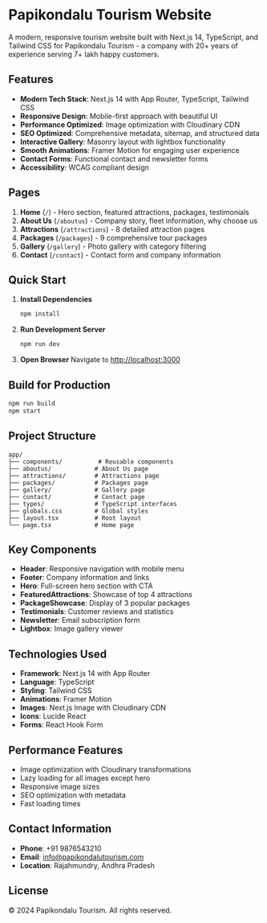 # Papikondalu Tourism Website

A modern, responsive tourism website built with Next.js 14, TypeScript, and Tailwind CSS for Papikondalu Tourism - a company with 20+ years of experience serving 7+ lakh happy customers.

## Features

- **Modern Tech Stack**: Next.js 14 with App Router, TypeScript, Tailwind CSS
- **Responsive Design**: Mobile-first approach with beautiful UI
- **Performance Optimized**: Image optimization with Cloudinary CDN
- **SEO Optimized**: Comprehensive metadata, sitemap, and structured data
- **Interactive Gallery**: Masonry layout with lightbox functionality
- **Smooth Animations**: Framer Motion for engaging user experience
- **Contact Forms**: Functional contact and newsletter forms
- **Accessibility**: WCAG compliant design

## Pages

1. **Home** (`/`) - Hero section, featured attractions, packages, testimonials
2. **About Us** (`/aboutus`) - Company story, fleet information, why choose us
3. **Attractions** (`/attractions`) - 8 detailed attraction pages
4. **Packages** (`/packages`) - 9 comprehensive tour packages
5. **Gallery** (`/gallery`) - Photo gallery with category filtering
6. **Contact** (`/contact`) - Contact form and company information

## Quick Start

1. **Install Dependencies**
   ```bash
   npm install
   ```

2. **Run Development Server**
   ```bash
   npm run dev
   ```

3. **Open Browser**
   Navigate to [http://localhost:3000](http://localhost:3000)

## Build for Production

```bash
npm run build
npm start
```

## Project Structure

```
app/
├── components/          # Reusable components
├── aboutus/            # About Us page
├── attractions/        # Attractions page
├── packages/           # Packages page
├── gallery/            # Gallery page
├── contact/            # Contact page
├── types/              # TypeScript interfaces
├── globals.css         # Global styles
├── layout.tsx          # Root layout
└── page.tsx            # Home page
```

## Key Components

- **Header**: Responsive navigation with mobile menu
- **Footer**: Company information and links
- **Hero**: Full-screen hero section with CTA
- **FeaturedAttractions**: Showcase of top 4 attractions
- **PackageShowcase**: Display of 3 popular packages
- **Testimonials**: Customer reviews and statistics
- **Newsletter**: Email subscription form
- **Lightbox**: Image gallery viewer

## Technologies Used

- **Framework**: Next.js 14 with App Router
- **Language**: TypeScript
- **Styling**: Tailwind CSS
- **Animations**: Framer Motion
- **Images**: Next.js Image with Cloudinary CDN
- **Icons**: Lucide React
- **Forms**: React Hook Form

## Performance Features

- Image optimization with Cloudinary transformations
- Lazy loading for all images except hero
- Responsive image sizes
- SEO optimization with metadata
- Fast loading times

## Contact Information

- **Phone**: +91 9876543210
- **Email**: info@papikondalutourism.com
- **Location**: Rajahmundry, Andhra Pradesh

## License

© 2024 Papikondalu Tourism. All rights reserved.